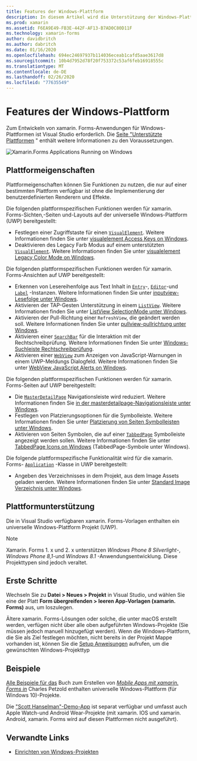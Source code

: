 ```yaml
---
title: Features der Windows-Plattform
description: In diesem Artikel wird die Unterstützung der Windows-Plattform erläutert, die in xamarin. Forms verfügbar ist.
ms.prod: xamarin
ms.assetid: F6EA9E49-FB3E-442F-AF13-B7AD0C80D11F
ms.technology: xamarin-forms
author: davidbritch
ms.author: dabritch
ms.date: 01/16/2020
ms.openlocfilehash: 694ec24697937b114036eceab1cafd5aae3617d8
ms.sourcegitcommit: 10b4d7952d78f20f753372c53af6feb16918555c
ms.translationtype: MT
ms.contentlocale: de-DE
ms.lasthandoff: 02/26/2020
ms.locfileid: "77635549"
---
```

# <a name="windows-platform-features"></a>Features der Windows-Plattform

Zum Entwickeln von xamarin. Forms-Anwendungen für Windows-Plattformen ist Visual Studio erforderlich. Die [Seite "Unterstützte Plattformen](~/get-started/supported-platforms.md) " enthält weitere Informationen zu den Voraussetzungen.

![](images/allhanselman.png "Xamarin.Forms Applications Running on Windows")

## <a name="platform-specifics"></a>Plattformeigenschaften

Plattformeigenschaften können Sie Funktionen zu nutzen, die nur auf einer bestimmten Plattform verfügbar ist ohne die Implementierung der benutzerdefinierten Renderern und Effekte.

Die folgenden plattformspezifischen Funktionen werden für xamarin. Forms-Sichten,-Seiten und-Layouts auf der universelle Windows-Plattform (UWP) bereitgestellt:

- Festlegen einer Zugriffstaste für einen [`VisualElement`](xref:Xamarin.Forms.VisualElement). Weitere Informationen finden Sie unter [visualelement Access Keys on Windows](visualelement-access-keys.md).
- Deaktivieren des Legacy Farb Modus auf einem unterstützten [`VisualElement`](xref:Xamarin.Forms.VisualElement). Weitere Informationen finden Sie unter [visualelement Legacy Color Mode on Windows](legacy-color-mode.md).

Die folgenden plattformspezifischen Funktionen werden für xamarin. Forms-Ansichten auf UWP bereitgestellt:

- Erkennen von Lesereihenfolge aus Text Inhalt in [`Entry`](xref:Xamarin.Forms.Entry)-, [`Editor`](xref:Xamarin.Forms.Editor)-und [`Label`](xref:Xamarin.Forms.Label) -Instanzen. Weitere Informationen finden Sie unter [inputview-Lesefolge unter Windows](inputview-reading-order.md).
- Aktivieren der TAP-Gesten Unterstützung in einem [`ListView`](xref:Xamarin.Forms.ListView). Weitere Informationen finden Sie unter [ListView SelectionMode unter Windows](listview-selectionmode.md).
- Aktivieren der Pull-Richtung einer `RefreshView`, die geändert werden soll. Weitere Informationen finden Sie unter [pullview-pullrichtung unter Windows](refreshview-pulldirection.md).
- Aktivieren einer [`SearchBar`](xref:Xamarin.Forms.SearchBar) für die Interaktion mit der Rechtschreibprüfung. Weitere Informationen finden Sie unter [Windows-Suchleiste Rechtschreibprüfung](searchbar-spell-check.md).
- Aktivieren einer [`WebView`](xref:Xamarin.Forms.WebView) zum Anzeigen von JavaScript-Warnungen in einem UWP-Meldungs Dialogfeld. Weitere Informationen finden Sie unter [WebView JavaScript Alerts on Windows](webview-javascript-alert.md).

Die folgenden plattformspezifischen Funktionen werden für xamarin. Forms-Seiten auf UWP bereitgestellt:

- Die [`MasterDetailPage`](xref:Xamarin.Forms.MasterDetailPage) Navigationsleiste wird reduziert. Weitere Informationen finden Sie [in der masterdetailpage-Navigationsleiste unter Windows](masterdetailpage-navigation-bar.md).
- Festlegen von Platzierungsoptionen für die Symbolleiste. Weitere Informationen finden Sie unter [Platzierung von Seiten Symbolleisten unter Windows](page-toolbar-placement.md).
- Aktivieren von Seiten Symbolen, die auf einer [`TabbedPage`](xref:Xamarin.Forms.TabbedPage) Symbolleiste angezeigt werden sollen. Weitere Informationen finden Sie unter [TabbedPage Icons on Windows](tabbedpage-icons.md) (TabbedPage-Symbole unter Windows).

Die folgende plattformspezifische Funktionalität wird für die xamarin. Forms- [`Application`](xref:Xamarin.Forms.Application) -Klasse in UWP bereitgestellt:

- Angeben des Verzeichnisses in dem Projekt, aus dem Image Assets geladen werden. Weitere Informationen finden Sie unter [Standard Image Verzeichnis unter Windows](default-image-directory.md).

## <a name="platform-support"></a>Plattformunterstützung

Die in Visual Studio verfügbaren xamarin. Forms-Vorlagen enthalten ein universelle Windows-Plattform Projekt (UWP).

> [!NOTE]
> Xamarin. Forms 1. x und 2. x unterstützen _Windows Phone 8 Silverlight_-, _Windows Phone 8,1_-und _Windows 8.1_ -Anwendungsentwicklung. Diese Projekttypen sind jedoch veraltet.

## <a name="getting-started"></a>Erste Schritte

Wechseln Sie zu **Datei > Neues > Projekt** in Visual Studio, und wählen Sie eine der Platt **Form übergreifenden > leeren App-Vorlagen (xamarin. Forms)** aus, um loszulegen.

Ältere xamarin. Forms-Lösungen oder solche, die unter macOS erstellt werden, verfügen nicht über alle oben aufgeführten Windows-Projekte (Sie müssen jedoch manuell hinzugefügt werden). Wenn die Windows-Plattform, die Sie als Ziel festlegen möchten, nicht bereits in der Projekt Mappe vorhanden ist, können Sie die [Setup Anweisungen](installation/index.md) aufrufen, um die gewünschten Windows-Projekttyp

## <a name="samples"></a>Beispiele

[Alle Beispiele für das](https://github.com/xamarin/xamarin-forms-book-preview-2) Buch zum Erstellen von [*Mobile Apps mit xamarin. Forms in*](~/xamarin-forms/creating-mobile-apps-xamarin-forms/index.md) Charles Petzold enthalten universelle Windows-Plattform (für Windows 10)-Projekte.

Die ["Scott Hanselman"-Demo-App](https://github.com/jamesmontemagno/Hanselman.Forms) ist separat verfügbar und umfasst auch Apple Watch-und Android Wear-Projekte (mit xamarin. IOS und xamarin. Android, xamarin. Forms wird auf diesen Plattformen nicht ausgeführt).

## <a name="related-links"></a>Verwandte Links

- [Einrichten von Windows-Projekten](~/xamarin-forms/platform/windows/installation/index.md)
